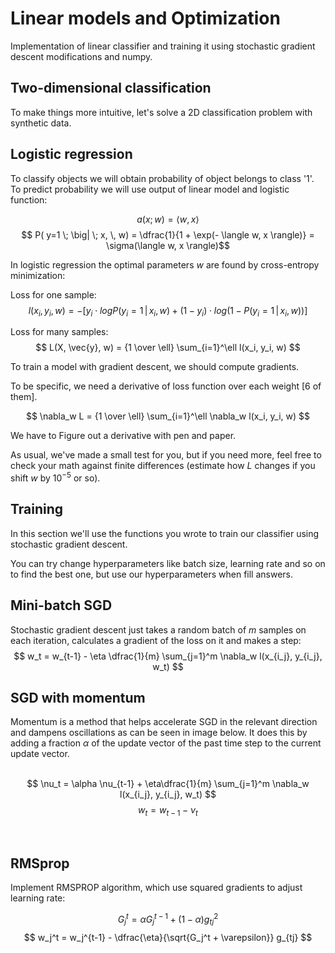 
# Linear models and Optimization

Implementation of linear classifier and training it using stochastic gradient descent modifications and numpy.

## Two-dimensional classification

To make things more intuitive, let's solve a 2D classification problem with synthetic data.

## Logistic regression

To classify objects we will obtain probability of object belongs to class '1'. To predict probability we will use output of linear model and logistic function:

$$ a(x; w) = \langle w, x \rangle $$
$$ P( y=1 \; \big| \; x, \, w) = \dfrac{1}{1 + \exp(- \langle w, x \rangle)} = \sigma(\langle w, x \rangle)$$


In logistic regression the optimal parameters $w$ are found by cross-entropy minimization:

Loss for one sample: $$ l(x_i, y_i, w) = - \left[ {y_i \cdot log P(y_i = 1 \, | \, x_i,w) + (1-y_i) \cdot log (1-P(y_i = 1\, | \, x_i,w))}\right] $$

Loss for many samples: $$ L(X, \vec{y}, w) =  {1 \over \ell} \sum_{i=1}^\ell l(x_i, y_i, w) $$



To train a model with gradient descent, we should compute gradients.

To be specific, we need a derivative of loss function over each weight [6 of them].

$$ \nabla_w L = {1 \over \ell} \sum_{i=1}^\ell \nabla_w l(x_i, y_i, w) $$ 

We have to Figure out a derivative with pen and paper. 

As usual, we've made a small test for you, but if you need more, feel free to check your math against finite differences (estimate how $L$ changes if you shift $w$ by $10^{-5}$ or so).

## Training
In this section we'll use the functions you wrote to train our classifier using stochastic gradient descent.

You can try change hyperparameters like batch size, learning rate and so on to find the best one, but use our hyperparameters when fill answers.

## Mini-batch SGD

Stochastic gradient descent just takes a random batch of $m$ samples on each iteration, calculates a gradient of the loss on it and makes a step:
$$ w_t = w_{t-1} - \eta \dfrac{1}{m} \sum_{j=1}^m \nabla_w l(x_{i_j}, y_{i_j}, w_t) $$



## SGD with momentum

Momentum is a method that helps accelerate SGD in the relevant direction and dampens oscillations as can be seen in image below. It does this by adding a fraction $\alpha$ of the update vector of the past time step to the current update vector.
<br>
<br>

$$ \nu_t = \alpha \nu_{t-1} + \eta\dfrac{1}{m} \sum_{j=1}^m \nabla_w l(x_{i_j}, y_{i_j}, w_t) $$
$$ w_t = w_{t-1} - \nu_t$$

<br>

## RMSprop

Implement RMSPROP algorithm, which use squared gradients to adjust learning rate:

$$ G_j^t = \alpha G_j^{t-1} + (1 - \alpha) g_{tj}^2 $$
$$ w_j^t = w_j^{t-1} - \dfrac{\eta}{\sqrt{G_j^t + \varepsilon}} g_{tj} $$
